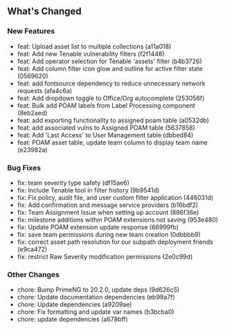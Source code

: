 ## What's Changed

### New Features
* feat: Upload asset list to multiple collections (a11a018)
* feat: Add new Tenable vulnerability filters (f2f1448)
* feat: Add operator selection for Tenable 'assets' filter (b4b3726)
* feat: Add column filter icon glow and outline for active filter state (0569620)
* feat: add fontsource dependency to reduce unnecessary network requests (afa4c6a)
* feat: Add dropdown toggle to Office/Org autocomplete (253056f)
* feat: Bulk add POAM labels from Label Processing component (8eb2aed)
* feat: add exporting functionality to assigned poam table (a0532db)
* feat: add associated vulns to Assigned POAM table (5637858)
* feat: Add 'Last Access' to User Management table (dbbed84)
* feat: POAM asset table, update team column to display team name (e23982a)

### Bug Fixes
* fix: team severity type safety (df15ae6)
* fix: Include Tenable tool in filter history (9b9541d)
* fix: Fix policy, audit file, and user custom filter application (446031d)
* fix: Add confirmation and message service providers (b16bdf2)
* fix: Team Assignment Issue when setting up account (886f36e)
* fix: milestone additions within POAM extensions not saving (953e480)
* fix: Update POAM extension update response (66999fb)
* fix: save team permissions during new team creation (0dbbbb9)
* fix: correct asset path resolution for our subpath deployment friends (e9ca472)
* fix: restrict Raw Severity modification permissions (2e0c99d)

### Other Changes
* chore: Bump PrimeNG to 20.2.0, update deps (9d626c5)
* chore: Update documentation dependencies (eb99a7f)
* chore: Update dependencies (a9209ae)
* chore: Fix formatting and update var names (b3bcba0)
* chore: update dependencies (a678bff)
